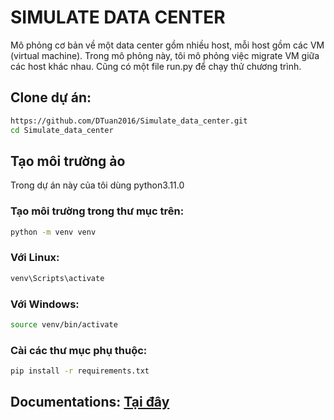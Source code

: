 # SIMULATE DATA CENTER
Mô phỏng cơ bản về một data center gồm nhiều host, mỗi host gồm các VM (virtual machine).
Trong mô phỏng này, tôi mô phỏng việc migrate VM giữa các host khác nhau.
Cũng có một file run.py để chạy thử chương trình.

## Clone dự án:
```bash
https://github.com/DTuan2016/Simulate_data_center.git
cd Simulate_data_center
```
## Tạo môi trường ảo
Trong dự án này của tôi dùng python3.11.0 

### Tạo môi trường trong thư mục trên:
```bash
python -m venv venv
```
### Với Linux:
```bash
venv\Scripts\activate
```
### Với Windows:
```bash
source venv/bin/activate
```
### Cài các thư mục phụ thuộc:
```bash
pip install -r requirements.txt
```
## Documentations: [Tại đây](https://github.com/DTuan2016/Simulate_data_center/doc/documentation.txt)